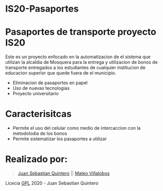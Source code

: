 # IS20-Pasaportes

# Pasaportes de transporte proyecto IS20

Este es un proyecto enfocado en la automatizacion de el sistema que utilizan la alcaldia de Mosquera para la entrega y utilizacion de bonos de transporte entregados a los estudiantes de cualquier institucion de educacion superior que quede fuera de el municipio.


  - Eliminacion de pasaportes en papel
  - Uso de nuevas tecnologias
  - Proyecto universitario

# Caracterisitcas

  - Permite el uso del celular como medio de intercaccion con la metodolodia de los bonos
  - Permite sistematizar los pasaportes a utilizar


# Realizado por:
>[Juan Sebastian Quintero](juansquintero@ucundinamarca.edu.co)
 || 
>[Mateo Villalobos](mvillalobosm@ucundinamarca.edu.co)

Licecia [GPL](https://github.com/IQAndreas/markdown-licenses/blob/master/gnu-gpl-v3.0.md) 2020 - Juan Sebastian Quintero
